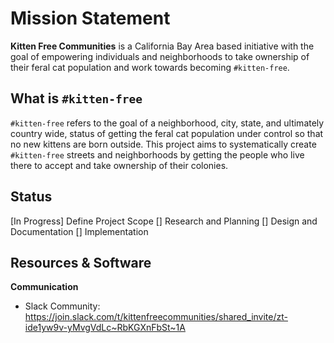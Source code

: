 # Mission Statement
**Kitten Free Communities** is a California Bay Area based initiative with the goal of empowering individuals and neighborhoods to take ownership of their feral cat population and work towards becoming `#kitten-free`. 

## What is `#kitten-free`
`#kitten-free` refers to the goal of a neighborhood, city, state, and ultimately country wide, status of getting the feral cat population under control so that no new kittens are born outside. This project aims to systematically create `#kitten-free` streets and neighborhoods by getting the people who live there to accept and take ownership of their colonies.


## Status

[In Progress] Define Project Scope
[] Research and Planning
[] Design and Documentation
[] Implementation


## Resources & Software

**Communication**
- Slack Community: https://join.slack.com/t/kittenfreecommunities/shared_invite/zt-ide1yw9v-yMvgVdLc~RbKGXnFbSt~1A
